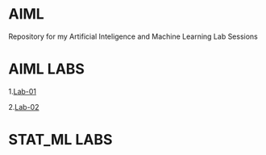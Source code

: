 # AIML
Repository for my Artificial Inteligence and Machine Learning Lab Sessions
# AIML LABS
1.[Lab-01](https://github.com/Mrinnovater/AIML/blob/main/AIML_LAB01.ipynb)

2.[Lab-02](https://github.com/Mrinnovater/AIML/blob/main/AIML_LAB02.ipynb)

# STAT_ML LABS
